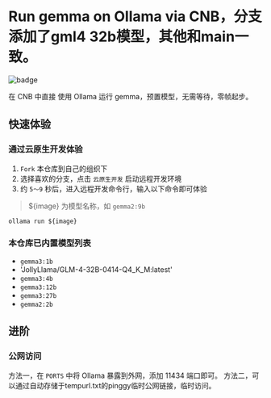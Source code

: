 # Run gemma on Ollama via CNB，分支添加了gml4 32b模型，其他和main一致。

![badge](https://cnb.cool/Anyexyz/Ollama/gemma/-/badge/git/latest/code/vscode-started)

在 CNB 中直接 使用 Ollama 运行 gemma，预置模型，无需等待，零帧起步。

## 快速体验

### 通过云原生开发体验

1. `Fork` 本仓库到自己的组织下
2. 选择喜欢的分支，点击 `云原生开发` 启动远程开发环境
3. 约 `5～9` 秒后，进入远程开发命令行，输入以下命令即可体验

> ${image} 为模型名称，如 `gemma2:9b`

```shell
ollama run ${image}
```

### 本仓库已内置模型列表

- `gemma3:1b`
- 'JollyLlama/GLM-4-32B-0414-Q4_K_M:latest'
- `gemma3:4b`
- `gemma3:12b`
- `gemma3:27b`
- `gemma2:2b`

## 进阶

### 公网访问

方法一，在 `PORTS` 中将 Ollama 暴露到外网，添加 11434 端口即可。
方法二，可以通过自动存储于tempurl.txt的pinggy临时公网链接，临时访问。